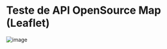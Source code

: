 # Teste de API OpenSource Map (Leaflet)

![image](https://github.com/kauecodify/Learning-React-Leaflet/assets/143859403/4b1b6553-5fab-4601-a188-378aa5b7c6b3)



